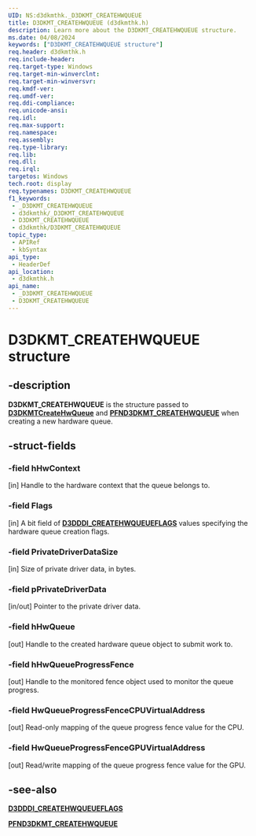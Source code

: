 ```yaml
---
UID: NS:d3dkmthk._D3DKMT_CREATEHWQUEUE
title: D3DKMT_CREATEHWQUEUE (d3dkmthk.h)
description: Learn more about the D3DKMT_CREATEHWQUEUE structure.
ms.date: 04/08/2024
keywords: ["D3DKMT_CREATEHWQUEUE structure"]
req.header: d3dkmthk.h
req.include-header: 
req.target-type: Windows
req.target-min-winverclnt: 
req.target-min-winversvr: 
req.kmdf-ver: 
req.umdf-ver: 
req.ddi-compliance: 
req.unicode-ansi: 
req.idl: 
req.max-support: 
req.namespace: 
req.assembly: 
req.type-library: 
req.lib: 
req.dll: 
req.irql: 
targetos: Windows
tech.root: display
req.typenames: D3DKMT_CREATEHWQUEUE
f1_keywords:
 - _D3DKMT_CREATEHWQUEUE
 - d3dkmthk/_D3DKMT_CREATEHWQUEUE
 - D3DKMT_CREATEHWQUEUE
 - d3dkmthk/D3DKMT_CREATEHWQUEUE
topic_type:
 - APIRef
 - kbSyntax
api_type:
 - HeaderDef
api_location:
 - d3dkmthk.h
api_name:
 - _D3DKMT_CREATEHWQUEUE
 - D3DKMT_CREATEHWQUEUE
---
```


# D3DKMT_CREATEHWQUEUE structure

## -description

**D3DKMT_CREATEHWQUEUE** is the structure passed to [**D3DKMTCreateHwQueue**](nf-d3dkmthk-d3dkmtcreatehwqueue.md) and [**PFND3DKMT_CREATEHWQUEUE**](nc-d3dkmthk-pfnd3dkmt_createhwqueue.md) when creating a new hardware queue.

## -struct-fields

### -field hHwContext

[in] Handle to the hardware context that the queue belongs to.

### -field Flags

[in] A bit field of [**D3DDDI_CREATEHWQUEUEFLAGS**](..\d3dukmdt\ns-d3dukmdt-_d3dddi_createhwqueueflags.md) values specifying the hardware queue creation flags.

### -field PrivateDriverDataSize

[in] Size of private driver data, in bytes.

### -field pPrivateDriverData

[in/out] Pointer to the private driver data.

### -field hHwQueue

[out] Handle to the created hardware queue object to submit work to.

### -field hHwQueueProgressFence

[out] Handle to the monitored fence object used to monitor the queue progress.

### -field HwQueueProgressFenceCPUVirtualAddress

[out] Read-only mapping of the queue progress fence value for the CPU.

### -field HwQueueProgressFenceGPUVirtualAddress

[out] Read/write mapping of the queue progress fence value for the GPU.

## -see-also

[**D3DDDI_CREATEHWQUEUEFLAGS**](..\d3dukmdt\ns-d3dukmdt-_d3dddi_createhwqueueflags.md)

[**PFND3DKMT_CREATEHWQUEUE**](nc-d3dkmthk-pfnd3dkmt_createhwqueue.md)

